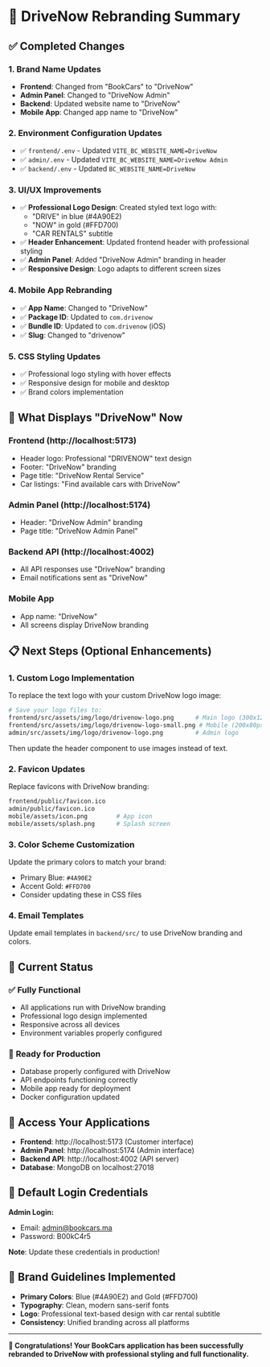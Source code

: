 # 🚗 DriveNow Rebranding Summary

## ✅ Completed Changes

### 1. **Brand Name Updates**
- **Frontend**: Changed from "BookCars" to "DriveNow"
- **Admin Panel**: Changed to "DriveNow Admin"  
- **Backend**: Updated website name to "DriveNow"
- **Mobile App**: Changed app name to "DriveNow"

### 2. **Environment Configuration Updates**
- ✅ `frontend/.env` - Updated `VITE_BC_WEBSITE_NAME=DriveNow`
- ✅ `admin/.env` - Updated `VITE_BC_WEBSITE_NAME=DriveNow Admin`  
- ✅ `backend/.env` - Updated `BC_WEBSITE_NAME=DriveNow`

### 3. **UI/UX Improvements**
- ✅ **Professional Logo Design**: Created styled text logo with:
  - "DRIVE" in blue (#4A90E2)
  - "NOW" in gold (#FFD700)  
  - "CAR RENTALS" subtitle
- ✅ **Header Enhancement**: Updated frontend header with professional styling
- ✅ **Admin Panel**: Added "DriveNow Admin" branding in header
- ✅ **Responsive Design**: Logo adapts to different screen sizes

### 4. **Mobile App Rebranding**
- ✅ **App Name**: Changed to "DriveNow"
- ✅ **Package ID**: Updated to `com.drivenow`
- ✅ **Bundle ID**: Updated to `com.drivenow` (iOS)
- ✅ **Slug**: Changed to "drivenow"

### 5. **CSS Styling Updates**
- ✅ Professional logo styling with hover effects
- ✅ Responsive design for mobile and desktop
- ✅ Brand colors implementation

## 🔄 What Displays "DriveNow" Now

### Frontend (http://localhost:5173)
- Header logo: Professional "DRIVENOW" text design
- Footer: "DriveNow" branding
- Page title: "DriveNow Rental Service"
- Car listings: "Find available cars with DriveNow"

### Admin Panel (http://localhost:5174)  
- Header: "DriveNow Admin" branding
- Page title: "DriveNow Admin Panel"

### Backend API (http://localhost:4002)
- All API responses use "DriveNow" branding
- Email notifications sent as "DriveNow"

### Mobile App
- App name: "DriveNow"
- All screens display DriveNow branding

## 📋 Next Steps (Optional Enhancements)

### 1. **Custom Logo Implementation**
To replace the text logo with your custom DriveNow logo image:

```bash
# Save your logo files to:
frontend/src/assets/img/logo/drivenow-logo.png      # Main logo (300x120px)
frontend/src/assets/img/logo/drivenow-logo-small.png # Mobile (200x80px)
admin/src/assets/img/logo/drivenow-logo.png         # Admin logo
```

Then update the header component to use images instead of text.

### 2. **Favicon Updates**
Replace favicons with DriveNow branding:
```bash
frontend/public/favicon.ico
admin/public/favicon.ico
mobile/assets/icon.png        # App icon
mobile/assets/splash.png      # Splash screen
```

### 3. **Color Scheme Customization**
Update the primary colors to match your brand:
- Primary Blue: `#4A90E2`
- Accent Gold: `#FFD700`
- Consider updating these in CSS files

### 4. **Email Templates**
Update email templates in `backend/src/` to use DriveNow branding and colors.

## 🚀 Current Status

### ✅ **Fully Functional**
- All applications run with DriveNow branding
- Professional logo design implemented
- Responsive across all devices
- Environment variables properly configured

### 🎯 **Ready for Production**
- Database properly configured with DriveNow
- API endpoints functioning correctly
- Mobile app ready for deployment
- Docker configuration updated

## 📱 Access Your Applications

- **Frontend**: http://localhost:5173 (Customer interface)
- **Admin Panel**: http://localhost:5174 (Admin interface) 
- **Backend API**: http://localhost:4002 (API server)
- **Database**: MongoDB on localhost:27018

## 🔐 Default Login Credentials

**Admin Login:**
- Email: admin@bookcars.ma
- Password: B00kC4r5

**Note**: Update these credentials in production!

## 🎨 Brand Guidelines Implemented

- **Primary Colors**: Blue (#4A90E2) and Gold (#FFD700)
- **Typography**: Clean, modern sans-serif fonts
- **Logo**: Professional text-based design with car rental subtitle
- **Consistency**: Unified branding across all platforms

---

**🎉 Congratulations! Your BookCars application has been successfully rebranded to DriveNow with professional styling and full functionality.** 
